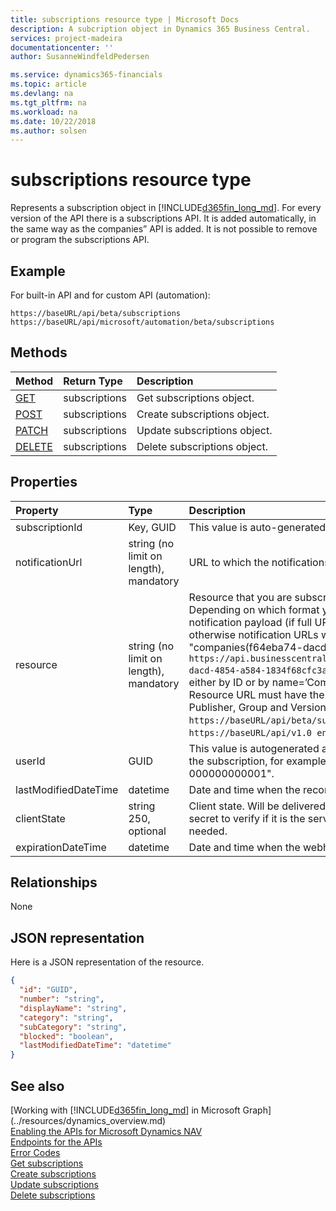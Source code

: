 ```yaml
---
title: subscriptions resource type | Microsoft Docs
description: A subcription object in Dynamics 365 Business Central.
services: project-madeira
documentationcenter: ''
author: SusanneWindfeldPedersen

ms.service: dynamics365-financials
ms.topic: article
ms.devlang: na
ms.tgt_pltfrm: na
ms.workload: na
ms.date: 10/22/2018
ms.author: solsen
---
```


# subscriptions resource type
Represents a subscription object in [!INCLUDE[d365fin_long_md](../../includes/d365fin_long_md.md)]. For every version of the API there is a subscriptions API. It is added automatically, in the same way as the companies” API is added. It is not possible to remove or program the subscriptions API.

## Example
For built-in API and for custom API (automation):

`https://baseURL/api/beta/subscriptions`
`https://baseURL/api/microsoft/automation/beta/subscriptions`

## Methods

| Method       | Return Type  |Description|
|:-------------|:-------------|:----------|
|[GET](../api/dynamics_subscription_get.md)|subscriptions|Get subscriptions object.|
|[POST](../api/dynamics_subscription_create.md)|subscriptions|Create subscriptions object.|
|[PATCH](../api/dynamics_subscription_update.md)|subscriptions|Update subscriptions object.|
|[DELETE](../api/dynamics_subscription_delete.md)|subscriptions|Delete subscriptions object.|


## Properties
| Property | Type	|Description|
|:---------------|:--------|:----------|
|subscriptionId|Key, GUID|This value is auto-generated.|
|notificationUrl|string (no limit on length), mandatory|URL to which the notifications are going to be delivered. Must be HTTPS.|
|resource|string (no limit on length), mandatory|Resource that you are subscribing for. It can be a relative URL or a full URL. Depending on which format you specify, this is how we are going to deliver the notification payload (if full URL is specified, notification URL will use a full link, otherwise notification URLs will have relative links). E.g. relative link - "companies(f64eba74-dacd-4854-a584-1834f68cfc3a)/customers", full link `https://api.businesscentral.dynamics.com/v1.0/api/beta/companies(f64eba74-dacd-4854-a584-1834f68cfc3a)/customers`. A valid company must be specified either by ID or by name=’CompanyName’. All subscriptions are per company.<br> Resource URL must have the same root as the subscription endpoint; API Publisher, Group and Version must match, for example, it is not possible to use `https://baseURL/api/beta/subscriptions` to subscribe for `https://baseURL/api/v1.0 entities`.|
|userId|GUID|This value is autogenerated and read-only. The ID of the user that has created the subscription, for example, "00000000-0000-0000-0000-000000000001".|
|lastModifiedDateTime|datetime|Date and time when the record was modified.|
|clientState|string 250, optional|Client state. Will be delivered with every notification. This can be used as a secret to verify if it is the service that is calling you or for managing any state if needed.|
|expirationDateTime|datetime|Date and time when the webhook will expire.| 

## Relationships
None

## JSON representation

Here is a JSON representation of the resource.


```json
{
  "id": "GUID",
  "number": "string",
  "displayName": "string",
  "category": "string",
  "subCategory": "string",
  "blocked": "boolean",
  "lastModifiedDateTime": "datetime"
}

```
## See also
[Working with [!INCLUDE[d365fin_long_md](../../includes/d365fin_long_md.md)] in Microsoft Graph](../resources/dynamics_overview.md)  
[Enabling the APIs for Microsoft Dynamics NAV](../../enabling-apis-for-dynamics-nav.md)  
[Endpoints for the APIs](../../endpoints-apis-for-dynamics.md)  
[Error Codes](../dynamics_error_codes.md)  
[Get subscriptions](../api/dynamics_subscription_get.md)  
[Create subscriptions](../api/dynamics_subscription_create.md)  
[Update subscriptions](../api/dynamics_subscription_update.md)  
[Delete subscriptions](../api/dynamics_subscription_delete.md)  